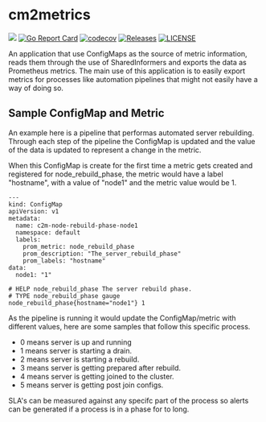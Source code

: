 # cm2metrics

[![](https://github.com/aserhat/cm2metric/workflows/Build/badge.svg)](https://github.com/aserhat/cm2metric/actions)
[![Go Report Card](https://goreportcard.com/badge/aserhat/cm2metric)](https://goreportcard.com/report/aserhat/cm2metric)
[![codecov](https://codecov.io/gh/aserhat/cm2metric/branch/main/graph/badge.svg)](https://codecov.io/gh/aserhat/cm2metric)
[![Releases](https://img.shields.io/github/release-pre/aserhat/cm2metric.svg?sort=semver)](https://github.com/aserhat/cm2metric/releases)
[![LICENSE](https://img.shields.io/github/license/aserhat/cm2metric.svg)](https://github.com/aserhat/cm2metric/blob/master/LICENSE)


An application that use ConfigMaps as the source of metric information, reads them through the use of SharedInformers and exports the data as Prometheus metrics.  The main use of this application is to easily export metrics for processes like automation pipelines that might not easily have a way of doing so. 

## Sample ConfigMap and Metric
An example here is a pipeline that performas automated server rebuilding.  Through each step of the pipeline the ConfigMap is updated and the value of the data is updated to represent a change in the metric.

When this ConfigMap is create for the first time a metric gets created and registered for node_rebuild_phase, the metric would have a label "hostname", with a value of "node1" and the metric value would be 1.
```
---
kind: ConfigMap
apiVersion: v1
metadata:
  name: c2m-node-rebuild-phase-node1
  namespace: default
  labels:
    prom_metric: node_rebuild_phase
    prom_description: "The_server_rebuild_phase"
    prom_labels: "hostname"
data:
  node1: "1"
```

```
# HELP node_rebuild_phase The server rebuild phase.
# TYPE node_rebuild_phase gauge
node_rebuild_phase{hostname="node1"} 1
```

As the pipeline is running it would update the ConfigMap/metric with different values, here are some samples that follow this specific process.

*  0 means server is up and running
*  1 means server is starting a drain.
*  2 means server is starting a rebuild.
*  3 means server is getting prepared after rebuild.
*  4 means server is getting joined to the cluster.
*  5 means server is getting post join configs.

SLA's can be measured against any specifc part of the process so alerts can be generated if a process is in a phase for to long.
